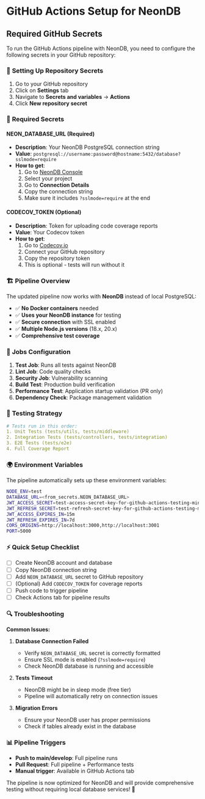 # GitHub Actions Setup for NeonDB

## Required GitHub Secrets

To run the GitHub Actions pipeline with NeonDB, you need to configure the following secrets in your GitHub repository:

### 🔐 **Setting Up Repository Secrets**

1. Go to your GitHub repository
2. Click on **Settings** tab
3. Navigate to **Secrets and variables** → **Actions**
4. Click **New repository secret**

### 📝 **Required Secrets**

#### **NEON_DATABASE_URL** (Required)

- **Description**: Your NeonDB PostgreSQL connection string
- **Value**: `postgresql://username:password@hostname:5432/database?sslmode=require`
- **How to get**:
  1. Go to [NeonDB Console](https://console.neon.tech)
  2. Select your project
  3. Go to **Connection Details**
  4. Copy the connection string
  5. Make sure it includes `?sslmode=require` at the end

#### **CODECOV_TOKEN** (Optional)

- **Description**: Token for uploading code coverage reports
- **Value**: Your Codecov token
- **How to get**:
  1. Go to [Codecov.io](https://codecov.io)
  2. Connect your GitHub repository
  3. Copy the repository token
  4. This is optional - tests will run without it

### 🏗️ **Pipeline Overview**

The updated pipeline now works with **NeonDB** instead of local PostgreSQL:

- ✅ **No Docker containers** needed
- ✅ **Uses your NeonDB instance** for testing
- ✅ **Secure connection** with SSL enabled
- ✅ **Multiple Node.js versions** (18.x, 20.x)
- ✅ **Comprehensive test coverage**

### 🔧 **Jobs Configuration**

1. **Test Job**: Runs all tests against NeonDB
2. **Lint Job**: Code quality checks
3. **Security Job**: Vulnerability scanning
4. **Build Test**: Production build verification
5. **Performance Test**: Application startup validation (PR only)
6. **Dependency Check**: Package management validation

### 🚀 **Testing Strategy**

```yaml
# Tests run in this order:
1. Unit Tests (tests/utils, tests/middleware)
2. Integration Tests (tests/controllers, tests/integration)
3. E2E Tests (tests/e2e)
4. Full Coverage Report
```

### 🌍 **Environment Variables**

The pipeline automatically sets up these environment variables:

```bash
NODE_ENV=test
DATABASE_URL=<from_secrets.NEON_DATABASE_URL>
JWT_ACCESS_SECRET=test-access-secret-key-for-github-actions-testing-minimum-32-chars
JWT_REFRESH_SECRET=test-refresh-secret-key-for-github-actions-testing-minimum-32-chars
JWT_ACCESS_EXPIRES_IN=15m
JWT_REFRESH_EXPIRES_IN=7d
CORS_ORIGINS=http://localhost:3000,http://localhost:3001
PORT=5000
```

### ⚡ **Quick Setup Checklist**

- [ ] Create NeonDB account and database
- [ ] Copy NeonDB connection string
- [ ] Add `NEON_DATABASE_URL` secret to GitHub repository
- [ ] (Optional) Add `CODECOV_TOKEN` for coverage reports
- [ ] Push code to trigger pipeline
- [ ] Check Actions tab for pipeline results

### 🔍 **Troubleshooting**

**Common Issues:**

1. **Database Connection Failed**

   - Verify `NEON_DATABASE_URL` secret is correctly formatted
   - Ensure SSL mode is enabled (`?sslmode=require`)
   - Check NeonDB database is running and accessible

2. **Tests Timeout**

   - NeonDB might be in sleep mode (free tier)
   - Pipeline will automatically retry on connection issues

3. **Migration Errors**
   - Ensure your NeonDB user has proper permissions
   - Check if tables already exist in the database

### 📊 **Pipeline Triggers**

- **Push to main/develop**: Full pipeline runs
- **Pull Request**: Full pipeline + Performance tests
- **Manual trigger**: Available in GitHub Actions tab

The pipeline is now optimized for NeonDB and will provide comprehensive testing without requiring local database services! 🎉
